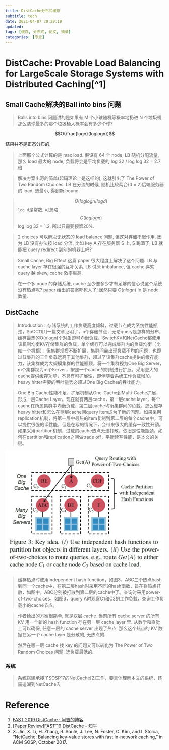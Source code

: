 ```yaml
---
title: DistCache分布式缓存
subtitle: tech
date: 2021-04-07 20:29:19
updated:
tags: [缓存, 分布式, 论文, 摘录]
categories: [专业]
---
```



# DistCache: Provable Load Balancing for LargeScale Storage Systems with Distributed Caching[^1]

## Small Cache解决的Ball into bins 问题
> Balls into bins 问题讲的是如果有 M 个小球随机等概率地扔进 N 个垃圾桶, 那么装球最多的那个垃圾桶大概率会有多少个球?

$$O(\frac{logn}{loglogn})$$

结果并不是正态分布的.

> 上面那个公式计算的是 max load. 假设有 64 个 node, LB 随机分配流量, 那么 load 最大的 node, 负载将会是平均负载的 log 32 / log log 32 = 2.7 倍. 

> 解决方案出奇的简单(起码理论上是这样的), 这就引出了 The Power of Two Random Choices. LB 在分流的时候, 随机比较两台(d = 2)后端服务器的 load, 选最小, 得到新 bound.

> $$ O(loglogn/logd) $$
> `log d`是常数, 可忽略.
> $$ O(loglogn) $$
> log log 32 = 1.2, 所以只需要预留20%.

> 2 choices 可以解决无状态的 load balance 问题, 但这对存储不起作用. 因为 LB 没有办法按 load 分流, 比如 key A 存在服务器 S 上, S 跑满了, LB 就能把 query redirect 到别的机器上吗?

> Small Cache, Big Effect 这篇 paper 很大程度上解决了这个问题. LB 与 cache layer 存在很强的互补关系. LB 讨厌 imbalance, 但 cache 喜欢. query 越 skew, cache 效率越高.

> 在一个多 node 的存储系统, cache 至少要多少才有足够的信心说这个系统没有热点呢? paper 给出的答案吓死人了! 居然只要 $O(nlogn)$ !n 是 node 数量.

## DistCache
> Introduction：存储系统的工作负载高度倾斜，过载节点成为系统性能瓶颈，SoCC11[1]一篇文章证明了，n个存储节点，无论query是怎样的分布，缓存最热的O(nlogn)个对象即可均衡负载。SwitchKV和NetCache都使用该机制均衡KV存储集群的负载。单个缓存可以完成集群内的负载均衡（比如一个机柜），但集群规模不断扩展，集群间会出现负载不均的问题，也即过载集群的工作负载远高于其他集群，超过了该集群cache提供的缓存能力，该集群成为大规模集群的性能瓶颈。将一个集群视为One Big Server，m个集群视为m个Server，按照一个cache的机制进行扩展，采用更大的cache提供缓存功能，不具有可扩展性，即伴随着系统工作负载增加，heavy hitter需要的吞吐量势必超过One Big Cache的吞吐能力。

> One Big Cache性能不足，扩展机制从One-Cache到Multi-Cache扩展，形成一层Cache Layer。现在就有两层cache，第一层cache layer，每个cache在所属集群中均衡负载，第二层cache均衡集群间的负载。怎么缓存heavy hitter和怎么在两层cache间query item成为了新的问题。如果采用replication机制，将第一层中最热的item复制到第二层的每个cache中，可以提供很强的读性能，但是在写的情况下，会带来很大的缓存一致性开销。如果采用partition机制，过载的cache热点无法打散，依旧是性能瓶颈。如何在partition和replication之间做trade off，平衡读写性能，是本文的关键。

![](DistCache分布式缓存/DistCache分布式缓存_2021-04-08-09-15-25.png)

> 缓存热点时使用independent hash function，如图3，ABC三个热点hash到同一个cache中，在第二层hash时采用不同的hash函数，旨在将热点打散，如图中，ABC分别被打散到第二层的cache中了。查询时采用power-of-two-choices，如图3，query A时观察C1和C3的工作负载，查询工作负载小的cache节点。

> 作者给出的方案很简单, 就是双层 cache. 当前所有 cache server 的所有 KV 用一个新的 hash function 存在另一层 cache layer 里. 从数学和直觉上可以确保, 任意一层的 cache server 出现了热点, 那么这个热点的 KV 数据在另一个 cache layer 是分散的, 无热点的.
> 
> 然后在哪一层 cache 找 key 的问题又可以转化为 The Power of Two Random Choices 问题, 选负载最低的.

### 系统
> 系统搭建承接了SOSP17的NetCache[2]工作，要具体理解本文的系统，还需追溯到NetCache去

# Reference
1. [FAST 2019 DistCache · 阿吉的博客](https://jimchenglin.github.io/2019/04/15/FAST-2019-DistCache/)
2. [\[Paper Review\]FAST'19 DistCache \- 知乎](https://zhuanlan.zhihu.com/p/59109563)
3. X. Jin, X. Li, H. Zhang, R. Soulé, J. Lee, N. Foster, C. Kim, and I. Stoica, “NetCache: Balancing key-value stores with fast in-network caching,” in ACM SOSP, October 2017.